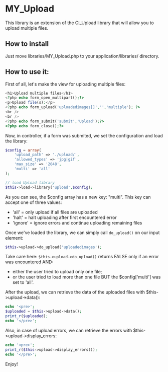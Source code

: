 # MY_Upload

This library is an extension of the CI_Upload library that will allow you to upload multiple files.

## How to install

Just move libraries/MY_Upload.php to your application/libraries/ directory.

## How to use it:

First of all, let's make the view for uploading multiple files:

```php
<h1>Upload multiple files</h1>
<?php echo form_open_multipart();?>
<p>Upload file(s):</p>
<?php echo form_upload('uploadedimages[]','','multiple'); ?>
<br />
<br />
<?php echo form_submit('submit','Upload');?>
<?php echo form_close();?>
```

Now, in controller, if a form was submited, we set the configuration and load the library:

```php
$config = array(
	'upload_path' => './upload/',
	'allowed_types' => 'jpg|gif',
	'max_size' => '2048',
	'multi' => 'all'
);

// load Upload library
$this->load->library('upload',$config);
```

As you can see, the $config array has a new key: "multi". This key can accept one of three values:

- 'all' = only upload if all files are uploaded
- 'halt' = halt uploading after first encountered error
- 'ignore' = ignore errors and continue uploading remaining files

Once we've loaded the library, we can simply call `do_upload()` on our input element:

```php
$this->upload->do_upload('uploadedimages');
```

Take care here: `$this->upload->do_upload()` returns FALSE only if an error was encountered AND:

- either the user tried to upload only one file;
- or the user tried to load more than one file BUT the $config['multi'] was set to 'all'.

After the upload, we can retrieve the data of the uploaded files with $this->upload->data():

```php
echo '<pre>';
$uploaded = $this->upload->data();
print_r($uploaded);
echo '</pre>';
```

Also, in case of upload errors, we can retrieve the errors with $this->upload->display_errors:

```php
echo '<pre>';
print_r($this->upload->display_errors());
echo '</pre>';
```

Enjoy!
